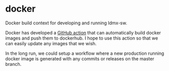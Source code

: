 # docker
Docker build context for developing and running ldmx-sw.

Docker has developed a [GitHub action](https://github.com/marketplace/actions/build-and-push-docker-images) that can automatically build docker images and push them to dockerhub. 
I hope to use this action so that we can easily update any images that we wish.

In the long run, we could setup a workflow where a new production running docker image is generated with any commits or releases on the master branch.
